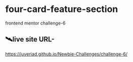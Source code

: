 # four-card-feature-section
frontend mentor challenge-6
## 🛰️live site URL- 
https://juveriad.github.io/Newbie-Challenges/challenge-6/
